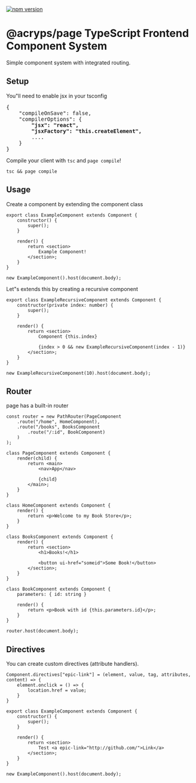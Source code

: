 [![npm version](https://badge.acryps.com/npm/@acryps%2Fpage)](http://badge.acryps.com/go/npm/@acryps%2Fpage)

# @acryps/page TypeScript Frontend Component System

Simple component system with integrated routing.

## Setup
You"ll need to enable jsx in your tsconfig
<pre>{
	"compileOnSave": false,
	"compilerOptions": {
		<b>"jsx": "react",
		"jsxFactory": "this.createElement",</b>
		....
	}
}</pre>

Compile your client with `tsc` and `page compile`!
```
tsc && page compile
```

## Usage
Create a component by extending the component class

```
export class ExampleComponent extends Component {
	constructor() {
		super();
	}

	render() {
		return <section>
			Example Component!
		</section>;
	}
}

new ExampleComponent().host(document.body);
```

Let"s extends this by creating a recursive component

```
export class ExampleRecursiveComponent extends Component {
	constructor(private index: number) {
		super();
	}

	render() {
		return <section>
			Component {this.index}

			{index > 0 && new ExampleRecursiveComponent(index - 1)}
		</section>;
	}
}

new ExampleRecursiveComponent(10).host(document.body);
```

## Router
page has a built-in router
```
const router = new PathRouter(PageComponent
	.route("/home", HomeComponent),
	.route("/books", BooksComponent
		.route("/:id", BookComponent)
	)
);

class PageComponent extends Component {
	render(child) {
		return <main>
			<nav>App</nav>

			{child}
		</main>;
	}
}

class HomeComponent extends Component {
	render() {
		return <p>Welcome to my Book Store</p>;
	}
}

class BooksComponent extends Component {
	render() {
		return <section>
			<h1>Books!</h1>

			<button ui-href="someid">Some Book!</button>
		</section>;
	}
}

class BookComponent extends Component {
	parameters: { id: string }

	render() {
		return <p>Book with id {this.parameters.id}</p>;
	}
}

router.host(document.body);
```

## Directives
You can create custom directives (attribute handlers).

```
Component.directives["epic-link"] = (element, value, tag, attributes, content) => {
	element.onclick = () => {
		location.href = value;
	}
}

export class ExampleComponent extends Component {
	constructor() {
		super();
	}

	render() {
		return <section>
			Test <a epic-link="http://github.com/">Link</a>
		</section>;
	}
}

new ExampleComponent().host(document.body);
```